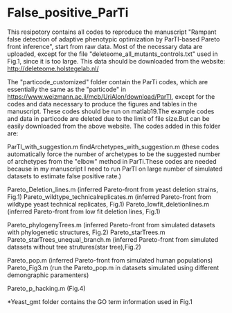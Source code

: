 # False_positive_ParTi
This resipotory contains all codes to reproduce the manuscript "Rampant false detection of adaptive phenotypic optimization by ParTI-based Pareto front inference", start from raw data. Most of the necessary data are uploaded, except for the file "deleteome_all_mutants_controls.txt" used in Fig.1, since it is too large. This data should be downloaded from the website:
http://deleteome.holstegelab.nl/

The "particode_customized" folder contain the ParTi codes, which are essentially the same as the "particode" in https://www.weizmann.ac.il/mcb/UriAlon/download/ParTI, except for the codes and data necessary to produce the figures and tables in the manuscript. These codes should be run on matlab19.The example codes and data in particode are deleted due to the limit of file size.But can be easily downloaded from the above website.
The codes added in this folder are:

ParTI_with_suggestion.m
findArchetypes_with_suggestion.m
(these codes automatically force the number of archetypes to be the suggested number of archetypes from the "elbow" method in ParTi.These codes are needed because in my manuscript I need to run ParTI on large number of simulated datasets to estimate false positive rate.)

Pareto_Deletion_lines.m
(inferred Pareto-front from yeast deletion strains, Fig.1)
Pareto_wildtype_technicalreplicates.m
(inferred Pareto-front from wildtype yeast technical replicates, Fig.1)
Pareto_lowfit_deletionlines.m
(inferred Pareto-front from low fit deletion lines, Fig.1)

Pareto_phylogenyTrees.m
(inferred Pareto-front from simulated datasets with phylogenetic structures, Fig.2)
Pareto_starTrees.m
Pareto_starTrees_unequal_branch.m
(inferred Pareto-front from simulated datasets without tree strutures(star tree),Fig.2)

Pareto_pop.m
(inferred Pareto-front from simulated human populations)
Pareto_Fig3.m
(run the Pareto_pop.m in datasets simulated using different demongraphic paramenters)

Pareto_p_hacking.m
(Fig.4)

*Yeast_gmt folder contains the GO term information used in Fig.1




